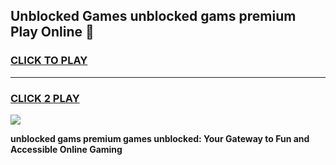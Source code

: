 
## Unblocked Games unblocked gams premium Play Online 👋
<h3>
<a href="https://news.freeplayer.one?title=unblocked_gams_premium&ref=17F">CLICK TO PLAY</a></h3>
<hr>

<h3>
<a href="https://news.freeplayer.one?title=unblocked_gams_premium&ref=17F">CLICK 2 PLAY</a>
  
</h3>

<a href="https://news.freeplayer.one?title=unblocked_gams_premium&ref=17F/"><img src="https://clearcache.store/games.png"></a>


**unblocked gams premium games unblocked: Your Gateway to Fun and Accessible Online Gaming**
